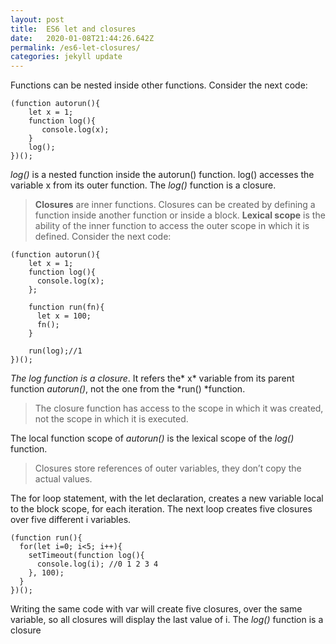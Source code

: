 ```yaml
---
layout: post
title:  ES6 let and closures
date:   2020-01-08T21:44:26.642Z
permalink: /es6-let-closures/
categories: jekyll update
---
```

Functions can be nested inside other functions. 
Consider the next code:

```
(function autorun(){
    let x = 1;
    function log(){ 
       console.log(x); 
    }
    log();
})();
```

*log()* is a nested function inside the autorun() function. log() accesses the variable x from its outer function. The *log()* function is a closure.

> **Closures** are inner functions. Closures can be created by defining a function inside another function or inside a block.
> **Lexical scope** is the ability of the inner function to access the outer scope in which it is defined.
Consider the next code:

```
(function autorun(){
    let x = 1;
    function log(){
      console.log(x);
    };
    
    function run(fn){
      let x = 100;
      fn();
    }
    
    run(log);//1
})();
```

*The log function is a closure*. It refers the* x* variable from its parent function *autorun()*, not the one from the *run() *function.
> The closure function has access to the scope in which it was created, not the scope in which it is executed.

The local function scope of *autorun()* is the lexical scope of the *log()* function.

> Closures store references of outer variables, they don’t copy the actual values. 

The for loop statement, with the let declaration, creates a new variable local to the block scope, for each iteration. The next loop creates five closures over five different i variables.

```
(function run(){
  for(let i=0; i<5; i++){
    setTimeout(function log(){
      console.log(i); //0 1 2 3 4
    }, 100);
  }
})();
```
Writing the same code with var will create five closures, over the same variable, so all closures will display the last value of i. The *log()* function is a closure
